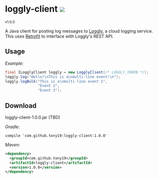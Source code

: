 <h1>loggly-client <a href='https://tony19.ci.cloudbees.com/job/loggly-client/'><a href='https://tony19.ci.cloudbees.com/job/loggly-client/job/loggly-client-SNAPSHOT/'><img src='https://tony19.ci.cloudbees.com/buildStatus/icon?job=loggly-client/loggly-client-SNAPSHOT'></a></a></h1>
<sup>v1.0.0</sup>

A Java client for posting log messages to [Loggly][1], a cloud logging service. This uses [Retrofit][2] to interface with Loggly's REST API.

Usage
-----

*Example:*

```java
final ILogglyClient loggly = new LogglyClient(/* LOGGLY_TOKEN */);
loggly.log("Hello!\nThis is a\nmulti-line event!\n");
loggly.logBulk("This is a\nmulti-line event 1",
               "Event 2",
               "Event 3");
```


Download
--------

loggly-client-1.0.0.jar (TBD)

_Gradle_:

```
compile 'com.github.tony19:loggly-client:1.0.0'
```

_Maven_:

```xml
<dependency>
  <groupId>com.github.tony19</groupId>
  <artifactId>loggly-client</artifactId>
  <version>1.0.0</version>
</dependency>
```

[1]: http://loggly.com
[2]: http://square.github.io/retrofit/
